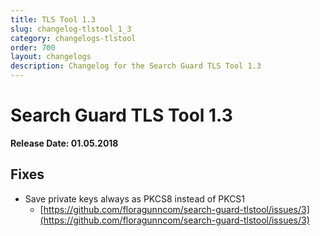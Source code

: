 ```yaml
---
title: TLS Tool 1.3
slug: changelog-tlstool_1_3
category: changelogs-tlstool
order: 700
layout: changelogs
description: Changelog for the Search Guard TLS Tool 1.3
---
```


<!---
Copyright 2020 floragunn GmbH
-->

# Search Guard TLS Tool 1.3

**Release Date: 01.05.2018**

## Fixes

* Save private keys always as PKCS8 instead of PKCS1
  * [https://github.com/floragunncom/search-guard-tlstool/issues/3](https://github.com/floragunncom/search-guard-tlstool/issues/3)